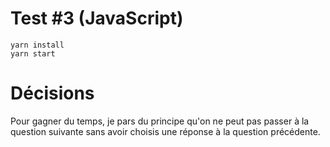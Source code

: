 # Test #3 (JavaScript)
```
yarn install
yarn start
```

# Décisions

Pour gagner du temps, je pars du principe qu'on ne peut pas passer à la question suivante sans avoir choisis une réponse à la question précédente.